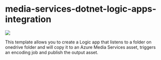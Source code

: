 # media-services-dotnet-logic-apps-integration
<a href="https://portal.azure.com/#create/Microsoft.Template/uri/https%3A%2F%2Fraw.githubusercontent.com%2Fxpouyat%2FtestLA%2Fmaster%2FFirstSample%2FApp1-CheckJob-Deploy.json" target="_blank">
    <img src="http://azuredeploy.net/deploybutton.png"/>
</a>

This template allows you to create a Logic app that listens to a folder on onedrive folder and will copy it to an Azure Media Services asset, triggers an encoding job and publish the output asset.
